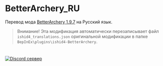# BetterArchery_RU
Перевод мода [BetterArchery 1.9.7](https://thunderstore.io/c/valheim/p/ishid4/BetterArchery/) на Русский язык.

> Внимание! Эта модификация автоматически перезаписывает файл `ishid4_translations.json` оригинальной модификации в папке `BepInEx\plugins\ishid4-BetterArchery`.

#
<a href="https://discord.gg/TB4rQwNPUh"><img src="https://i.imgur.com/o90tywm.jpg" title="Discord сервер"></a>
